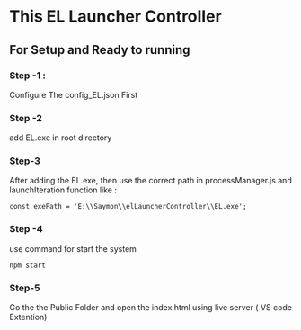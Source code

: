 # This EL Launcher Controller
## For Setup and Ready to running
### Step -1 :
Configure The config_EL.json First
### Step -2
add EL.exe in root directory
### Step-3
After adding the EL.exe, then use the correct path in processManager.js and launchIteration function
like :
```
const exePath = 'E:\\Saymon\\elLauncherController\\EL.exe';
```
### Step -4
use command for start the system
```
npm start
```
### Step-5
Go the the Public Folder and open the index.html using live server ( VS code Extention)
